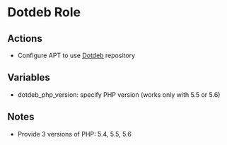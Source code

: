 Dotdeb Role
===========

Actions
-------
- Configure APT to use [Dotdeb](http://www.dotdeb.org) repository


Variables
---------
- dotdeb\_php\_version: specify PHP version (works only with 5.5 or 5.6) 


Notes
-----
- Provide 3 versions of PHP: 5.4, 5.5, 5.6
